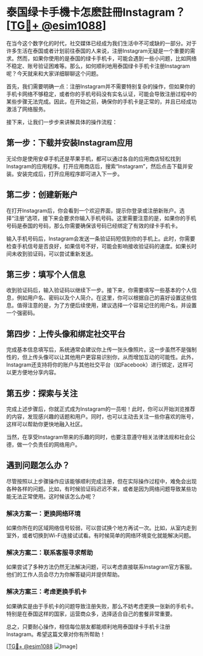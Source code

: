 # 泰国绿卡手機卡怎麽註冊Instagram？[[TG💪+ @esim1088](https://t.me/s/esim1088)]

在当今这个数字化的时代，社交媒体已经成为我们生活中不可或缺的一部分。对于许多生活在泰国或者计划前往泰国的人来说，注册Instagram无疑是一个重要的需求。然而，如果你使用的是泰国的绿卡手机卡，可能会遇到一些小问题，比如网络不稳定、账号验证困难等。那么，如何顺利地用泰国绿卡手机卡注册Instagram呢？今天就来和大家详细聊聊这个问题。

首先，我们需要明确一点：注册Instagram并不需要特别复杂的操作，但如果你的手机卡网络不够稳定，或者你的手机号码没有实名认证，可能会导致注册过程中的某些步骤无法完成。因此，在开始之前，确保你的手机卡是正常的，并且已经成功激活了网络服务。

接下来，让我们一步步来讲解具体的操作流程：

## 第一步：下载并安装Instagram应用

无论你是使用安卓手机还是苹果手机，都可以通过各自的应用商店轻松找到Instagram的应用程序。打开应用商店后，搜索“Instagram”，然后点击下载并安装。安装完成后，打开应用程序即可进入下一步。

## 第二步：创建新账户

在打开Instagram后，你会看到一个欢迎界面，提示你登录或注册新账户。选择“注册”选项，接下来会要求你输入手机号码。这里需要注意的是，如果你的手机号码是泰国的号码，那么你需要确保该号码已经绑定了有效的绿卡手机卡。

输入手机号码后，Instagram会发送一条验证码短信到你的手机上。此时，你需要检查手机信号是否良好，如果信号不好，可能会影响接收验证码的速度。如果长时间未收到验证码，可以尝试重新发送。

## 第三步：填写个人信息

收到验证码后，输入验证码以继续下一步。接下来，你需要填写一些基本的个人信息，例如用户名、密码以及个人简介。在这里，你可以根据自己的喜好设置这些信息。值得注意的是，为了方便后续使用，建议选择一个容易记住的用户名，并设置一个强密码。

## 第四步：上传头像和绑定社交平台

完成基本信息填写后，系统通常会建议你上传一张头像照片。这一步虽然不是强制性的，但上传头像可以让其他用户更容易识别你，从而增加互动的可能性。此外，Instagram还支持将你的账户与其他社交平台（如Facebook）进行绑定，这样可以更方便地分享内容。

## 第五步：探索与关注

完成上述步骤后，你就正式成为Instagram的一员啦！此时，你可以开始浏览推荐的内容，发现感兴趣的话题和用户。同时，也可以主动去关注一些你喜欢的账号，这样可以帮助你更快地融入社区。

当然，在享受Instagram带来的乐趣的同时，也要注意遵守相关法律法规和社会公德，做一个负责任的网络用户。

## 遇到问题怎么办？

尽管按照以上步骤操作应该能够顺利完成注册，但在实际操作过程中，难免会出现各种各样的问题。比如，有时候验证码迟迟不来，或者是因为网络问题导致某些功能无法正常使用。这时候该怎么办呢？

### 解决方案一：更换网络环境

如果你所在的区域网络信号较弱，可以尝试换个地方再试一次。比如，从室内走到室外，或者切换到Wi-Fi连接试试看。有时候简单的网络环境变化就能解决问题。

### 解决方案二：联系客服寻求帮助

如果尝试了多种方法仍然无法解决问题，可以考虑直接联系Instagram官方客服。他们的工作人员会尽力为你解答疑问并提供帮助。

### 解决方案三：考虑更换手机卡

如果确实是由于手机卡的问题导致注册失败，那么不妨考虑更换一张新的手机卡。特别是在泰国这样的国家，运营商众多，选择适合自己的套餐非常重要。

总之，只要耐心操作，相信每位朋友都能顺利地用泰国绿卡手机卡注册Instagram。希望这篇文章对你有所帮助！

[[TG💪+ @esim1088](https://t.me/s/esim1088) ![Image](https://i.postimg.cc/4NQfJmqS/Snipaste-2025-05-13-00-14-12.png)]